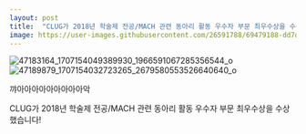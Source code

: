 ```yaml
---
layout: post
title:  "CLUG가 2018년 학술제 전공/MACH 관련 동아리 활동 우수자 부문 최우수상을 수상했습니다!"
image: https://user-images.githubusercontent.com/26591788/69479188-dd7d6d00-0e3d-11ea-84ac-1c41bcf676a2.jpg
---
```


![47183164_1707154049389930_1966591067285356544_o](https://user-images.githubusercontent.com/26591788/69479187-dd7d6d00-0e3d-11ea-9d08-a166c83eb36a.jpg)
![47189879_1707154032723265_2679580553526640640_o](https://user-images.githubusercontent.com/26591788/69479188-dd7d6d00-0e3d-11ea-84ac-1c41bcf676a2.jpg)

꺄아아아아아아아아아악

CLUG가 2018년 학술제 전공/MACH 관련 동아리 활동 우수자 부문 최우수상을 수상했습니다!